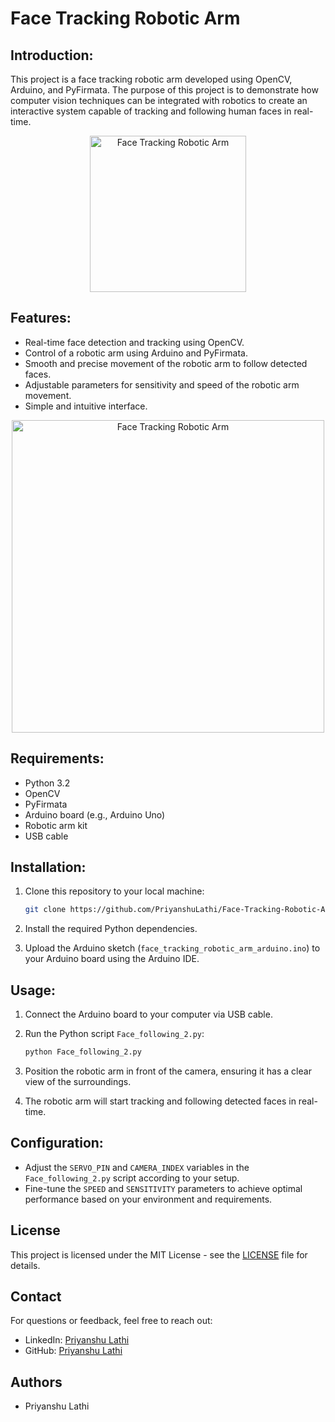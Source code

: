# Face Tracking Robotic Arm

## Introduction:
This project is a face tracking robotic arm developed using OpenCV, Arduino, and PyFirmata. The purpose of this project is to demonstrate how computer vision techniques can be integrated with robotics to create an interactive system capable of tracking and following human faces in real-time.

<p align="center"> <img src="https://github.com/user-attachments/assets/7222d068-24dc-411c-ab5f-a31fed609d27" alt="Face Tracking Robotic Arm" width = 250 /> </p>

## Features:
- Real-time face detection and tracking using OpenCV.
- Control of a robotic arm using Arduino and PyFirmata.
- Smooth and precise movement of the robotic arm to follow detected faces.
- Adjustable parameters for sensitivity and speed of the robotic arm movement.
- Simple and intuitive interface.

<p align="center"> <img src="https://github.com/user-attachments/assets/056306d6-112d-4fd3-b691-50072130e7c5" alt="Face Tracking Robotic Arm" width = 500 /> </p>

## Requirements:
- Python 3.2
- OpenCV
- PyFirmata
- Arduino board (e.g., Arduino Uno)
- Robotic arm kit
- USB cable

## Installation:
1. Clone this repository to your local machine:

    ```bash
    git clone https://github.com/PriyanshuLathi/Face-Tracking-Robotic-Arm
    ```

2. Install the required Python dependencies.

3. Upload the Arduino sketch (`face_tracking_robotic_arm_arduino.ino`) to your Arduino board using the Arduino IDE.

## Usage:
1. Connect the Arduino board to your computer via USB cable.
2. Run the Python script `Face_following_2.py`:

    ```bash
    python Face_following_2.py
    ```

3. Position the robotic arm in front of the camera, ensuring it has a clear view of the surroundings.
4. The robotic arm will start tracking and following detected faces in real-time.

## Configuration:
- Adjust the `SERVO_PIN` and `CAMERA_INDEX` variables in the `Face_following_2.py` script according to your setup.
- Fine-tune the `SPEED` and `SENSITIVITY` parameters to achieve optimal performance based on your environment and requirements.

## License
This project is licensed under the MIT License - see the [LICENSE](https://github.com/PriyanshuLathi/Face-Tracking-Robotic-Arm/blob/main/LICENSE) file for details.

## Contact

For questions or feedback, feel free to reach out:

- LinkedIn: [Priyanshu Lathi](https://www.linkedin.com/in/priyanshu-lathi)
- GitHub: [Priyanshu Lathi](https://github.com/PriyanshuLathi)

## Authors
- Priyanshu Lathi